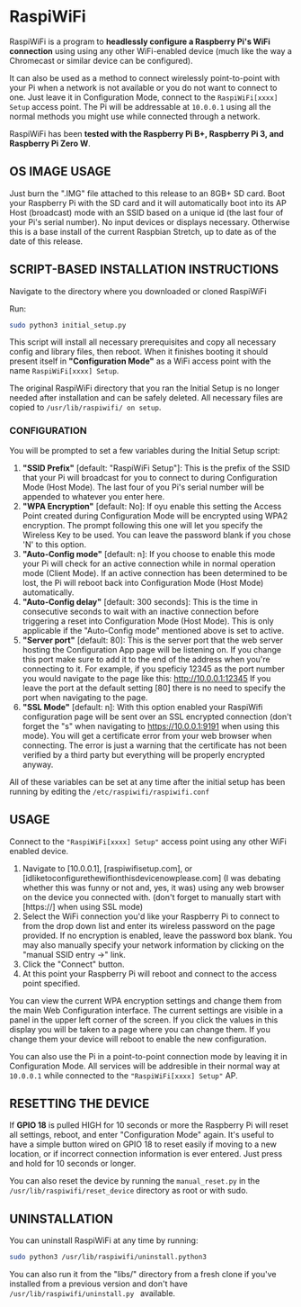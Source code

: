 # RaspiWiFi

RaspiWiFi is a program to **headlessly configure a Raspberry Pi's WiFi
connection** using using any other WiFi-enabled device (much like the way
a Chromecast or similar device can be configured).

It can also be used as a method to connect wirelessly point-to-point with your
Pi when a network is not available or you do not want to connect to one. Just
leave it in Configuration Mode, connect to the ```RaspiWiFi[xxxx] Setup``` access
point. The Pi will be addressable at ```10.0.0.1``` using all the normal methods you
might use while connected through a network.

RaspiWiFi has been **tested with the Raspberry Pi B+, Raspberry Pi 3, and Raspberry Pi Zero W**.

## OS IMAGE USAGE

Just burn the ".IMG" file attached to this release to an 8GB+ SD card. Boot
your Raspberry Pi with the SD card and it will automatically boot into its AP
Host (broadcast) mode with an SSID based on a unique id (the last four of your
Pi's serial number). No input devices or displays necessary. Otherwise this is
a base install of the current Raspbian Stretch, up to date as of the date of
this release.

## SCRIPT-BASED INSTALLATION INSTRUCTIONS

Navigate to the directory where you downloaded or cloned RaspiWiFi

Run:

```bash
sudo python3 initial_setup.py
```

This script will install all necessary prerequisites and copy all necessary
config and library files, then reboot. When it finishes booting it should
present itself in **"Configuration Mode"** as a WiFi access point with the
name ```RaspiWiFi[xxxx] Setup```.

The original RaspiWiFi directory that you ran the Initial Setup is no longer
needed after installation and can be safely deleted. All necessary files are
copied to ```/usr/lib/raspiwifi/ on setup```.

### CONFIGURATION

You will be prompted to set a few variables during the Initial Setup script:

1. **"SSID Prefix"** [default: "RaspiWiFi Setup"]: This is the prefix of the SSID
      that your Pi will broadcast for you to connect to during
      Configuration Mode (Host Mode). The last four of you Pi's serial number
      will be appended to whatever you enter here.
2. **"WPA Encryption"** [default: No]: If oyu enable this setting the Access Point 
      created during Configuration Mode will be encrypted using WPA2 encryption. 
      The prompt following this one will let you specify the Wireless Key to be 
      used. You can leave the password blank if you chose 'N' to this option. 
3. **"Auto-Config mode"** [default: n]: If you choose to enable this mode your Pi
      will check for an active connection while in normal operation mode (Client Mode).
      If an active connection has been determined to be lost, the Pi will reboot
      back into Configuration Mode (Host Mode) automatically.
4. **"Auto-Config delay"** [default: 300 seconds]: This is the time in consecutive
      seconds to wait with an inactive connection before triggering a reset into
      Configuration Mode (Host Mode). This is only applicable if the
      "Auto-Config mode" mentioned above is set to active.
5. **"Server port"** [default: 80]: This is the server port that the web server
      hosting the Configuration App page will be listening on. If you change
      this port make sure to add it to the end of the address when you're
      connecting to it. For example, if you speficiy 12345 as the port number
      you would navigate to the page like this: http://10.0.0.1:12345 If you
      leave the port at the default setting [80] there is no need to specify the
      port when navigating to the page.
6. **"SSL Mode"** [default: n]: With this option enabled your RaspiWifi
      configuration page will be sent over an SSL encrypted connection (don't
      forget the "s" when navigating to https://10.0.0.1:9191 when using
      this mode). You will get a certificate error from your web browser when
      connecting. The error is just a warning that the certificate has not been
      verified by a third party but everything will be properly encrypted anyway.

All of these variables can be set at any time after the initial setup has
been running by editing the ```/etc/raspiwifi/raspiwifi.conf```


## USAGE

Connect to the ```"RaspiWiFi[xxxx] Setup"``` access point using any other WiFi enabled
device.

1. Navigate to [10.0.0.1], [raspiwifisetup.com], or [idliketoconfigurethewifionthisdevicenowplease.com] (I was debating whether this
was funny or not and, yes, it was) using any web browser on the device you
connected with. (don't forget to manually start with [https://] when using SSL mode)
2. Select the WiFi connection you'd like your Raspberry Pi to connect to from
the drop down list and enter its wireless password on the page provided. If no
encryption is enabled, leave the password box blank. You may also manually
specify your network information by clicking on the "manual SSID entry ->" link.
3. Click the "Connect" button.
4. At this point your Raspberry Pi will reboot and connect to the access point
specified.

You can view the current WPA encryption settings and change them from the main Web 
Configuration interface. The current settings are visible in a panel in the upper 
left corner of the screen. If you click the values in this display you will be taken 
to a page where you can change them. If you change them your device will reboot to 
enable the new configuration. 

You can also use the Pi in a point-to-point connection mode by leaving it in
Configuration Mode. All services will be addresible in their normal way at
```10.0.0.1``` while connected to the ```"RaspiWiFi[xxxx] Setup"``` AP.



## RESETTING THE DEVICE

If **GPIO 18** is pulled HIGH for 10 seconds or more the Raspberry Pi will reset
all settings, reboot, and enter "Configuration Mode" again. It's useful to have
a simple button wired on GPIO 18 to reset easily if moving to a new location,
or if incorrect connection information is ever entered. Just press and hold for
10 seconds or longer.

You can also reset the device by running the ```manual_reset.py``` in the
```/usr/lib/raspiwifi/reset_device``` directory as root or with sudo.


## UNINSTALLATION

You can uninstall RaspiWiFi at any time by running:

```bash   
sudo python3 /usr/lib/raspiwifi/uninstall.python3
```

You can also run it from the "libs/" directory from a fresh clone if you've 
installed from a previous version and don't have ```/usr/lib/raspiwifi/uninstall.py ```
available.
